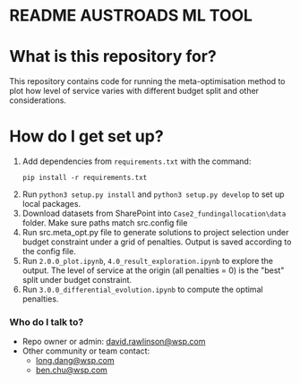 # README AUSTROADS ML TOOL #

# What is this repository for? #

This repository contains code for running the meta-optimisation method to plot how level of service varies with different budget split and other considerations.

# How do I get set up? #

1. Add dependencies from `requirements.txt` with the command:
    ```
    pip install -r requirements.txt
    ```
2. Run ```python3 setup.py install``` and ```python3 setup.py develop``` to set up local packages.
3. Download datasets from SharePoint into `Case2_fundingallocation\data` folder. Make sure paths match src.config file
4. Run src.meta_opt.py file to generate solutions to project selection under budget constraint under a grid of penalties. Output is saved according to the config file.
5. Run `2.0.0_plot.ipynb`, `4.0_result_exploration.ipynb` to explore the output. The level of service at the origin (all penalties = 0) is the "best" split under budget constraint.
6. Run `3.0.0_differential_evolution.ipynb` to compute the optimal penalties.

### Who do I talk to? ###

* Repo owner or admin: david.rawlinson@wsp.com 
* Other community or team contact:
    - long.dang@wsp.com
    - ben.chu@wsp.com

